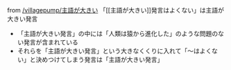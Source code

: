 
from [/villagepump/主語が大きい](https://scrapbox.io/villagepump/主語が大きい)
「[[主語が大きい]]発言はよくない」は主語が大きい発言
- 「主語が大きい発言」の中には「人類は猿から進化した」のような問題のない発言が含まれている
- それらを「主語が大きい発言」という大きなくくりに入れて「〜はよくない」と決めつけてしまう発言は「主語が大きい発言」

